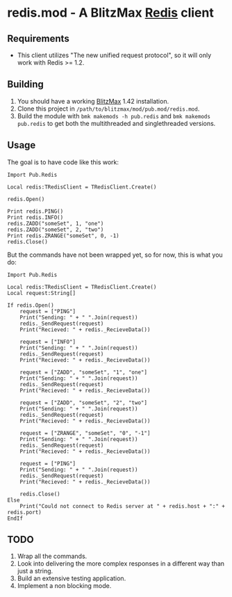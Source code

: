redis.mod - A BlitzMax [Redis](http://www.redis.io/) client
===================================

Requirements
------------

 *  This client utilizes "The new unified request protocol", so it will only work with Redis >= 1.2.

Building
--------

1. You should have a working [BlitzMax](http://blitzmax.com/Products/blitzmax.php) 1.42 installation.
2. Clone this project in `/path/to/blitzmax/mod/pub.mod/redis.mod`.
3. Build the module with `bmk makemods -h pub.redis` and `bmk makemods pub.redis` to get both the multithreaded and singlethreaded versions.

Usage
-----

The goal is to have code like this work:

    Import Pub.Redis

    Local redis:TRedisClient = TRedisClient.Create()

    redis.Open()

    Print redis.PING()
    Print redis.INFO()
    redis.ZADD("someSet", 1, "one")
    redis.ZADD("someSet", 2, "two")
    Print redis.ZRANGE("someSet", 0, -1)
    redis.Close()

But the commands have not been wrapped yet, so for now, this is what you do:

    Import Pub.Redis

    Local redis:TRedisClient = TRedisClient.Create()
    Local request:String[]

    If redis.Open()
        request = ["PING"]
        Print("Sending: " + " ".Join(request))
        redis._SendRequest(request)
        Print("Recieved: " + redis._RecieveData())

        request = ["INFO"]
        Print("Sending: " + " ".Join(request))
        redis._SendRequest(request)
        Print("Recieved: " + redis._RecieveData())

        request = ["ZADD", "someSet", "1", "one"]
        Print("Sending: " + " ".Join(request))
        redis._SendRequest(request)
        Print("Recieved: " + redis._RecieveData())

        request = ["ZADD", "someSet", "2", "two"]
        Print("Sending: " + " ".Join(request))
        redis._SendRequest(request)
        Print("Recieved: " + redis._RecieveData())

        request = ["ZRANGE", "someSet", "0", "-1"]
        Print("Sending: " + " ".Join(request))
        redis._SendRequest(request)
        Print("Recieved: " + redis._RecieveData())

        request = ["PING"]
        Print("Sending: " + " ".Join(request))
        redis._SendRequest(request)
        Print("Recieved: " + redis._RecieveData())

        redis.Close()
    Else
        Print("Could not connect to Redis server at " + redis.host + ":" + redis.port)
    EndIf

TODO
----

1. Wrap all the commands.
2. Look into delivering the more complex responses in a different way than just a string.
3. Build an extensive testing application.
4. Implement a non blocking mode.

